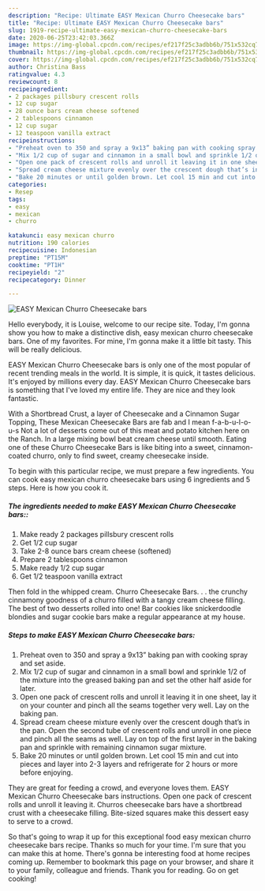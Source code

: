 ```yaml
---
description: "Recipe: Ultimate EASY Mexican Churro Cheesecake bars"
title: "Recipe: Ultimate EASY Mexican Churro Cheesecake bars"
slug: 1919-recipe-ultimate-easy-mexican-churro-cheesecake-bars
date: 2020-06-25T23:42:03.366Z
image: https://img-global.cpcdn.com/recipes/ef217f25c3adbb6b/751x532cq70/easy-mexican-churro-cheesecake-bars-recipe-main-photo.jpg
thumbnail: https://img-global.cpcdn.com/recipes/ef217f25c3adbb6b/751x532cq70/easy-mexican-churro-cheesecake-bars-recipe-main-photo.jpg
cover: https://img-global.cpcdn.com/recipes/ef217f25c3adbb6b/751x532cq70/easy-mexican-churro-cheesecake-bars-recipe-main-photo.jpg
author: Christina Bass
ratingvalue: 4.3
reviewcount: 8
recipeingredient:
- 2 packages pillsbury crescent rolls
- 12 cup sugar
- 28 ounce bars cream cheese softened
- 2 tablespoons cinnamon
- 12 cup sugar
- 12 teaspoon vanilla extract
recipeinstructions:
- "Preheat oven to 350 and spray a 9x13” baking pan with cooking spray and set aside."
- "Mix 1/2 cup of sugar and cinnamon in a small bowl and sprinkle 1/2 of the mixture into the greased baking pan and set the other half aside for later."
- "Open one pack of crescent rolls and unroll it leaving it in one sheet, lay it on your counter and pinch all the seams together very well. Lay on the baking pan."
- "Spread cream cheese mixture evenly over the crescent dough that’s in the pan. Open the second tube of crescent rolls and unroll in one piece and pinch all the seams as well. Lay on top of the first layer in the baking pan and sprinkle with remaining cinnamon sugar mixture."
- "Bake 20 minutes or until golden brown. Let cool 15 min and cut into pieces and layer into 2-3 layers and refrigerate for 2 hours or more before enjoying."
categories:
- Resep
tags:
- easy
- mexican
- churro

katakunci: easy mexican churro
nutrition: 190 calories
recipecuisine: Indonesian
preptime: "PT15M"
cooktime: "PT1H"
recipeyield: "2"
recipecategory: Dinner

---
```



![EASY Mexican Churro Cheesecake bars](https://img-global.cpcdn.com/recipes/ef217f25c3adbb6b/751x532cq70/easy-mexican-churro-cheesecake-bars-recipe-main-photo.jpg)

Hello everybody, it is Louise, welcome to our recipe site. Today, I'm gonna show you how to make a distinctive dish, easy mexican churro cheesecake bars. One of my favorites. For mine, I'm gonna make it a little bit tasty. This will be really delicious.

EASY Mexican Churro Cheesecake bars is only one of the most popular of recent trending meals in the world. It is simple, it is quick, it tastes delicious. It's enjoyed by millions every day. EASY Mexican Churro Cheesecake bars is something that I've loved my entire life. They are nice and they look fantastic.

With a Shortbread Crust, a layer of Cheesecake and a Cinnamon Sugar Topping, These Mexican Cheesecake Bars are fab and I mean f-a-b-u-l-o-u-s Not a lot of desserts come out of this meat and potato kitchen here on the Ranch. In a large mixing bowl beat cream cheese until smooth. Eating one of these Churro Cheesecake Bars is like biting into a sweet, cinnamon-coated churro, only to find sweet, creamy cheesecake inside.


To begin with this particular recipe, we must prepare a few ingredients. You can cook easy mexican churro cheesecake bars using 6 ingredients and 5 steps. Here is how you cook it.

##### The ingredients needed to make EASY Mexican Churro Cheesecake bars::

1. Make ready 2 packages pillsbury crescent rolls
1. Get 1/2 cup sugar
1. Take 2-8 ounce bars cream cheese (softened)
1. Prepare 2 tablespoons cinnamon
1. Make ready 1/2 cup sugar
1. Get 1/2 teaspoon vanilla extract


Then fold in the whipped cream. Churro Cheesecake Bars. . . the crunchy cinnamony goodness of a churro filled with a tangy cream cheese filling. The best of two desserts rolled into one! Bar cookies like snickerdoodle blondies and sugar cookie bars make a regular appearance at my house. 

##### Steps to make EASY Mexican Churro Cheesecake bars:

1. Preheat oven to 350 and spray a 9x13” baking pan with cooking spray and set aside.
1. Mix 1/2 cup of sugar and cinnamon in a small bowl and sprinkle 1/2 of the mixture into the greased baking pan and set the other half aside for later.
1. Open one pack of crescent rolls and unroll it leaving it in one sheet, lay it on your counter and pinch all the seams together very well. Lay on the baking pan.
1. Spread cream cheese mixture evenly over the crescent dough that’s in the pan. Open the second tube of crescent rolls and unroll in one piece and pinch all the seams as well. Lay on top of the first layer in the baking pan and sprinkle with remaining cinnamon sugar mixture.
1. Bake 20 minutes or until golden brown. Let cool 15 min and cut into pieces and layer into 2-3 layers and refrigerate for 2 hours or more before enjoying.


They are great for feeding a crowd, and everyone loves them. EASY Mexican Churro Cheesecake bars instructions. Open one pack of crescent rolls and unroll it leaving it. Churros cheesecake bars have a shortbread crust with a cheesecake filling. Bite-sized squares make this dessert easy to serve to a crowd. 

So that's going to wrap it up for this exceptional food easy mexican churro cheesecake bars recipe. Thanks so much for your time. I'm sure that you can make this at home. There's gonna be interesting food at home recipes coming up. Remember to bookmark this page on your browser, and share it to your family, colleague and friends. Thank you for reading. Go on get cooking!
